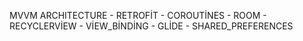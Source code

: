 MVVM ARCHITECTURE - RETROFİT - COROUTİNES - ROOM - RECYCLERVİEW - VİEW_BİNDİNG - GLİDE - SHARED_PREFERENCES
